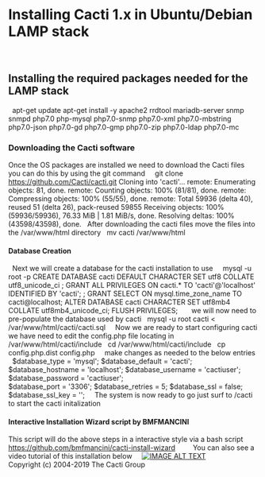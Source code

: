
# Installing Cacti 1.x  in Ubuntu/Debian LAMP stack
&nbsp;
&nbsp;
## Installing the required packages needed for the LAMP stack
&nbsp;
apt-get update
apt-get install -y apache2 rrdtool mariadb-server snmp snmpd php7.0 php-mysql php7.0-snmp php7.0-xml php7.0-mbstring php7.0-json php7.0-gd php7.0-gmp php7.0-zip php7.0-ldap php7.0-mc
&nbsp;
### Downloading the Cacti software
Once the OS packages are installed we need to download the Cacti files you can do this by using the git command
&nbsp;
&nbsp;
git clone https://github.com/Cacti/cacti.git
Cloning into 'cacti'...
remote: Enumerating objects: 81, done.
remote: Counting objects: 100% (81/81), done.
remote: Compressing objects: 100% (55/55), done.
remote: Total 59936 (delta 40), reused 51 (delta 26), pack-reused 59855
Receiving objects: 100% (59936/59936), 76.33 MiB | 1.81 MiB/s, done.
Resolving deltas: 100% (43598/43598), done.
&nbsp;
After downloading the cacti files move the files into the /var/www/html directory
&nbsp;
mv cacti /var/www/html
&nbsp;
#### Database Creation
&nbsp;
Next we will create a database for the cacti installation to use
&nbsp;
&nbsp;
mysql -u root -p
CREATE DATABASE cacti DEFAULT CHARACTER SET utf8 COLLATE utf8_unicode_ci ;
GRANT ALL PRIVILEGES ON cacti.* TO 'cacti'@'localhost' IDENTIFIED BY 'cacti'; ;
GRANT SELECT ON mysql.time_zone_name TO cacti@localhost;
ALTER DATABASE cacti CHARACTER SET utf8mb4 COLLATE utf8mb4_unicode_ci;
FLUSH PRIVILEGES;
&nbsp;
&nbsp;
&nbsp;
we will now need to pre-populate the database used by cacti
&nbsp;
mysql -u root cacti < /var/www/html/cacti/cacti.sql
&nbsp;
&nbsp;
Now we are ready to start configuring cacti we have  need to edit the config.php file locating in /var/www/html/cacti/include
&nbsp;
cd /var/www/html/cacti/include
&nbsp;
cp config.php.dist config.php
&nbsp;
&nbsp;
make changes as needed to the below entries
&nbsp;
$database_type     = 'mysql';
$database_default  = 'cacti';  
$database_hostname = 'localhost';
$database_username = 'cactiuser';  
$database_password = 'cactiuser';  
$database_port     = '3306';
$database_retries  = 5;
$database_ssl      = false;
$database_ssl_key  = '';
&nbsp;
&nbsp;
The system is now ready to go just surf to <youip>/cacti to start the cacti initalization
&nbsp;
 &nbsp;
 #### Interactive Installation Wizard script  by BMFMANCINI
 This script will do the above steps in a interactive style via a bash script
&nbsp;
 https://github.com/bmfmancini/cacti-install-wizard
 &nbsp;
 &nbsp;
 &nbsp;
 &nbsp;
 You can also see a video tutorial of this installation below
 &nbsp;
 &nbsp;
  [![IMAGE ALT TEXT](http://img.youtube.com/vi/be8Pz5O4d8Y/0.jpg)](http://www.youtube.com/watch?v=be8Pz5O4d8YE "Video Title")
 &nbsp;
 &nbsp;
 &nbsp;
 &nbsp;
 &nbsp;
 &nbsp;
 Copyright (c) 2004-2019 The Cacti Group
 &nbsp;
 &nbsp;
